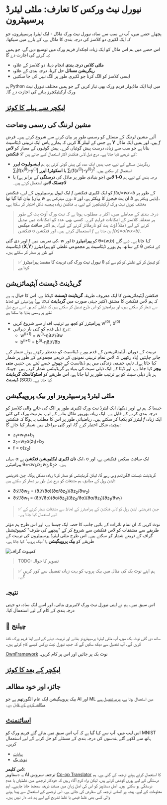 <!--
CO_OP_TRANSLATOR_METADATA:
{
  "original_hash": "186bf7eeab776b36f557357ea56d4751",
  "translation_date": "2025-08-26T10:24:51+00:00",
  "source_file": "lessons/3-NeuralNetworks/04-OwnFramework/README.md",
  "language_code": "ur"
}
-->
# نیورل نیٹ ورکس کا تعارف: ملٹی لیئرڈ پرسیپٹرون

پچھلے حصے میں، آپ نے سب سے سادہ نیورل نیٹ ورک ماڈل - ایک لیئرڈ پرسیپٹرون، جو کہ ایک لکیری دو کلاسز کی درجہ بندی کا ماڈل ہے، کے بارے میں سیکھا۔

اس حصے میں ہم اس ماڈل کو ایک زیادہ لچکدار فریم ورک میں توسیع دیں گے، جو ہمیں یہ کرنے کی اجازت دے گا:

* **ملٹی کلاس درجہ بندی** انجام دینا، دو کلاسز کے علاوہ
* **ریگریشن مسائل** حل کرنا، درجہ بندی کے علاوہ
* ایسی کلاسز کو الگ کرنا جو لکیری طور پر الگ نہیں کی جا سکتیں

ہم Python میں اپنا ایک ماڈیولر فریم ورک بھی تیار کریں گے جو ہمیں مختلف نیورل نیٹ ورک آرکیٹیکچرز بنانے کی اجازت دے گا۔

## [لیکچر سے پہلے کا کوئز](https://red-field-0a6ddfd03.1.azurestaticapps.net/quiz/104)

## مشین لرننگ کی رسمی وضاحت

آئیے مشین لرننگ کے مسئلے کو رسمی طور پر بیان کرنے سے شروع کرتے ہیں۔ فرض کریں کہ ہمارے پاس ایک تربیتی ڈیٹاسیٹ **X** ہے جس کے لیبلز **Y** ہیں، اور ہمیں ایک ماڈل *f* بنانا ہے جو سب سے زیادہ درست پیش گوئیاں کرے۔ پیش گوئیوں کے معیار کو **لاس فنکشن** ℒ کے ذریعے ناپا جاتا ہے۔ درج ذیل لاس فنکشنز اکثر استعمال کیے جاتے ہیں:

* ریگریشن مسئلے کے لیے، جب ہمیں ایک عدد کی پیش گوئی کرنی ہو، ہم **ایبسولیوٹ ایرر** ∑<sub>i</sub>|f(x<sup>(i)</sup>)-y<sup>(i)</sup>| یا **اسکوئرڈ ایرر** ∑<sub>i</sub>(f(x<sup>(i)</sup>)-y<sup>(i)</sup>)<sup>2</sup> استعمال کر سکتے ہیں۔
* درجہ بندی کے لیے، ہم **0-1 لاس** (جو بنیادی طور پر ماڈل کی **درستگی** کے برابر ہے) یا **لاجسٹک لاس** استعمال کرتے ہیں۔

ایک لیول پرسیپٹرون کے لیے، فنکشن *f* کو ایک لکیری فنکشن *f(x)=wx+b* کے طور پر بیان کیا گیا تھا (یہاں *w* وزن میٹرکس ہے، *x* ان پٹ فیچرز کا ویکٹر ہے، اور *b* بایس ویکٹر ہے)۔ مختلف نیورل نیٹ ورک آرکیٹیکچرز کے لیے، یہ فنکشن زیادہ پیچیدہ شکل اختیار کر سکتا ہے۔

> درجہ بندی کے معاملے میں، اکثر یہ مطلوب ہوتا ہے کہ نیٹ ورک آؤٹ پٹ کے طور پر متعلقہ کلاسز کے امکانات فراہم کرے۔ کسی بھی عدد کو امکانات میں تبدیل کرنے کے لیے (مثلاً آؤٹ پٹ کو نارملائز کرنے کے لیے)، ہم اکثر **سافٹ میکس** فنکشن σ استعمال کرتے ہیں، اور فنکشن *f* بن جاتا ہے *f(x)=σ(wx+b)*۔

اوپر دی گئی *f* کی تعریف میں، *w* اور *b* کو **پیرامیٹرز** θ=⟨*w,b*⟩ کہا جاتا ہے۔ دیے گئے ڈیٹاسیٹ ⟨**X**,**Y**⟩ کے ساتھ، ہم پورے ڈیٹاسیٹ پر مجموعی غلطی کو پیرامیٹرز θ کے فنکشن کے طور پر شمار کر سکتے ہیں۔

> ✅ **نیورل نیٹ ورک کی تربیت کا مقصد پیرامیٹرز θ کو تبدیل کر کے غلطی کو کم سے کم کرنا ہے**

## گریڈینٹ ڈیسنٹ آپٹیمائزیشن

فنکشن آپٹیمائزیشن کا ایک معروف طریقہ **گریڈینٹ ڈیسنٹ** کہلاتا ہے۔ اس کا خیال یہ ہے کہ ہم لاس فنکشن کا مشتق (کثیر جہتی صورت میں **گریڈینٹ** کہلاتا ہے) پیرامیٹرز کے لحاظ سے شمار کر سکتے ہیں، اور پیرامیٹرز کو اس طرح تبدیل کر سکتے ہیں کہ غلطی کم ہو۔ اسے درج ذیل طور پر رسمی بنایا جا سکتا ہے:

* پیرامیٹرز کو کچھ بے ترتیب اقدار سے شروع کریں w<sup>(0)</sup>, b<sup>(0)</sup>
* درج ذیل قدم کو کئی بار دہرائیں:
    - w<sup>(i+1)</sup> = w<sup>(i)</sup>-η∂ℒ/∂w
    - b<sup>(i+1)</sup> = b<sup>(i)</sup>-η∂ℒ/∂b

تربیت کے دوران، آپٹیمائزیشن کے قدم پورے ڈیٹاسیٹ کو مدنظر رکھتے ہوئے شمار کیے جانے چاہئیں (یاد رکھیں کہ لاس تمام تربیتی نمونوں کے ذریعے مجموعے کے طور پر شمار کیا جاتا ہے)۔ تاہم، حقیقی زندگی میں ہم ڈیٹاسیٹ کے چھوٹے حصے لیتے ہیں جنہیں **منی بیچز** کہا جاتا ہے، اور ڈیٹا کے ایک ذیلی سیٹ کی بنیاد پر گریڈینٹس شمار کرتے ہیں۔ چونکہ ہر بار ذیلی سیٹ کو بے ترتیب طور پر لیا جاتا ہے، اس طریقے کو **اسٹوکاسٹک گریڈینٹ ڈیسنٹ** (SGD) کہا جاتا ہے۔

## ملٹی لیئرڈ پرسیپٹرونز اور بیک پروپیگیشن

جیسا کہ ہم نے اوپر دیکھا، ایک لیئرڈ نیٹ ورک لکیری طور پر الگ کی جانے والی کلاسز کو درجہ بندی کرنے کے قابل ہے۔ ایک زیادہ بھرپور ماڈل بنانے کے لیے، ہم نیٹ ورک کی کئی لیئرز کو یکجا کر سکتے ہیں۔ ریاضیاتی طور پر اس کا مطلب یہ ہوگا کہ فنکشن *f* ایک زیادہ پیچیدہ شکل اختیار کرے گا، اور کئی مراحل میں شمار کیا جائے گا:
* z<sub>1</sub>=w<sub>1</sub>x+b<sub>1</sub>
* z<sub>2</sub>=w<sub>2</sub>α(z<sub>1</sub>)+b<sub>2</sub>
* f = σ(z<sub>2</sub>)

یہاں، α ایک **نان لکیری ایکٹیویشن فنکشن** ہے، σ ایک سافٹ میکس فنکشن ہے، اور پیرامیٹرز θ=<*w<sub>1</sub>,b<sub>1</sub>,w<sub>2</sub>,b<sub>2</sub>*> ہیں۔

گریڈینٹ ڈیسنٹ الگورتھم وہی رہے گا، لیکن گریڈینٹس کو شمار کرنا زیادہ مشکل ہوگا۔ چین ڈفرینشی ایشن رول کے مطابق، ہم مشتقات کو درج ذیل طور پر شمار کر سکتے ہیں:

* ∂ℒ/∂w<sub>2</sub> = (∂ℒ/∂σ)(∂σ/∂z<sub>2</sub>)(∂z<sub>2</sub>/∂w<sub>2</sub>)
* ∂ℒ/∂w<sub>1</sub> = (∂ℒ/∂σ)(∂σ/∂z<sub>2</sub>)(∂z<sub>2</sub>/∂α)(∂α/∂z<sub>1</sub>)(∂z<sub>1</sub>/∂w<sub>1</sub>)

> ✅ چین ڈفرینشی ایشن رول کو لاس فنکشن کے پیرامیٹرز کے لحاظ سے مشتقات شمار کرنے کے لیے استعمال کیا جاتا ہے۔

نوٹ کریں کہ ان تمام تاثرات کے بائیں جانب کا حصہ ایک جیسا ہے، اور اس طرح ہم مؤثر طریقے سے مشتقات کو لاس فنکشن سے شروع کر کے "پیچھے کی طرف" کمپیوٹیشنل گراف کے ذریعے شمار کر سکتے ہیں۔ اس طرح ملٹی لیئرڈ پرسیپٹرون کی تربیت کے طریقے کو **بیک پروپیگیشن** یا 'بیک پروپ' کہا جاتا ہے۔

<img alt="کمپیوٹ گراف" src="images/ComputeGraphGrad.png"/>

> TODO: تصویر کا حوالہ

> ✅ ہم اپنے نوٹ بک کی مثال میں بیک پروپ کو بہت زیادہ تفصیل سے کور کریں گے۔

## نتیجہ

اس سبق میں، ہم نے اپنی نیورل نیٹ ورک لائبریری بنائی، اور اسے ایک سادہ دو جہتی درجہ بندی کے کام کے لیے استعمال کیا۔

## 🚀 چیلنج

ساتھ دی گئی نوٹ بک میں، آپ ملٹی لیئرڈ پرسیپٹرونز بنانے اور تربیت دینے کے لیے اپنا فریم ورک نافذ کریں گے۔ آپ تفصیل سے دیکھ سکیں گے کہ جدید نیورل نیٹ ورکس کیسے کام کرتے ہیں۔

[OwnFramework](../../../../../lessons/3-NeuralNetworks/04-OwnFramework/OwnFramework.ipynb) نوٹ بک پر جائیں اور اس پر کام کریں۔

## [لیکچر کے بعد کا کوئز](https://red-field-0a6ddfd03.1.azurestaticapps.net/quiz/204)

## جائزہ اور خود مطالعہ

بیک پروپیگیشن ایک عام الگورتھم ہے جو AI اور ML میں استعمال ہوتا ہے، [مزید تفصیل سے مطالعہ کرنے کے قابل](https://wikipedia.org/wiki/Backpropagation) ہے۔

## [اسائنمنٹ](lab/README.md)

اس لیب میں، آپ سے کہا گیا ہے کہ آپ اس سبق میں بنائے گئے فریم ورک کو MNIST ہاتھ سے لکھے گئے ہندسوں کی درجہ بندی کے مسئلے کو حل کرنے کے لیے استعمال کریں۔

* [ہدایات](lab/README.md)
* [نوٹ بک](../../../../../lessons/3-NeuralNetworks/04-OwnFramework/lab/MyFW_MNIST.ipynb)

**ڈس کلیمر**:  
یہ دستاویز AI ترجمہ سروس [Co-op Translator](https://github.com/Azure/co-op-translator) کا استعمال کرتے ہوئے ترجمہ کی گئی ہے۔ ہم درستگی کے لیے پوری کوشش کرتے ہیں، لیکن براہ کرم آگاہ رہیں کہ خودکار ترجمے میں غلطیاں یا عدم درستگی ہو سکتی ہیں۔ اصل دستاویز کو اس کی اصل زبان میں مستند ذریعہ سمجھا جانا چاہیے۔ اہم معلومات کے لیے، پیشہ ور انسانی ترجمہ کی سفارش کی جاتی ہے۔ اس ترجمے کے استعمال سے پیدا ہونے والی کسی بھی غلط فہمی یا غلط تشریح کے لیے ہم ذمہ دار نہیں ہیں۔